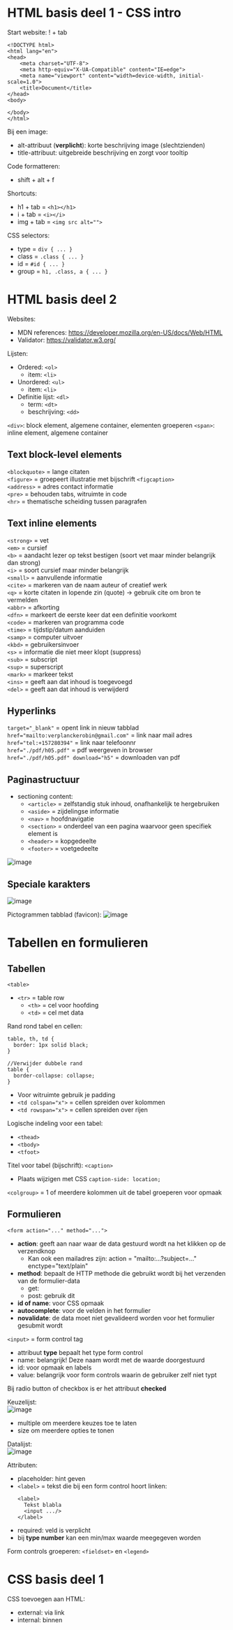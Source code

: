 # HTML basis deel 1 - CSS intro
Start website: ! + tab
```
<!DOCTYPE html>
<html lang="en">
<head>
    <meta charset="UTF-8">
    <meta http-equiv="X-UA-Compatible" content="IE=edge">
    <meta name="viewport" content="width=device-width, initial-scale=1.0">
    <title>Document</title>
</head>
<body>
    
</body>
</html>
```
Bij een image:
- alt-attribuut (**verplicht**): korte beschrijving image (slechtzienden)
- title-attribuut: uitgebreide beschrijving en zorgt voor tooltip

Code formatteren:
- shift + alt + f

Shortcuts:
- h1 + tab = ```<h1></h1>```
- i + tab = ```<i></i>```
- img + tab = ```<img src alt="">```

CSS selectors:
- type = ```div { ... }```
- class = ```.class { ... }```
- id = ```#id { ... }```
- group = ```h1, .class, a { ... }```

# HTML basis deel 2
Websites:
- MDN references: https://developer.mozilla.org/en-US/docs/Web/HTML
- Validator: https://validator.w3.org/

Lijsten:
- Ordered: ```<ol>```
  - item: ```<li>```
- Unordered: ```<ul>```
  - item: ```<li>```
- Definitie lijst: ```<dl>```
  - term: ```<dt>```
  - beschrijving: ```<dd>```

```<div>```: block element, algemene container, elementen groeperen
```<span>```: inline element, algemene container

## Text block-level elements
```<blockquote>``` = lange citaten  
```<figure>``` = groepeert illustratie met bijschrift ```<figcaption>```  
```<address>``` = adres contact informatie  
```<pre>``` = behouden tabs, witruimte in code  
```<hr>``` = thematische scheiding tussen paragrafen  

## Text inline elements
```<strong>``` = vet  
```<em>``` = cursief  
```<b>``` = aandacht lezer op tekst bestigen (soort vet maar minder belangrijk dan strong)  
```<i>``` = soort cursief maar minder belangrijk  
```<small>``` = aanvullende informatie  
```<cite>``` = markeren van de naam auteur of creatief werk  
```<q>``` = korte citaten in lopende zin (quote) -> gebruik cite om bron te vermelden  
```<abbr>``` = afkorting  
```<dfn>``` = markeert de eerste keer dat een definitie voorkomt  
```<code>``` = markeren van programma code  
```<time>``` = tijdstip/datum aanduiden  
```<samp>``` = computer uitvoer  
```<kbd>``` = gebruikersinvoer  
```<s>``` = informatie die niet meer klopt (suppress)  
```<sub>``` = subscript  
```<sup>``` = superscript  
```<mark>``` = markeer tekst  
```<ins>``` = geeft aan dat inhoud is toegevoegd  
```<del>``` = geeft aan dat inhoud is verwijderd  

## Hyperlinks
```target="_blank"``` = opent link in nieuw tabblad  
```href="mailto:verplanckerobin@gmail.com"``` = link naar mail adres  
```href="tel:+157280394"``` = link naar telefoonnr  
```href="./pdf/h05.pdf"``` = pdf weergeven in browser  
```href="./pdf/h05.pdf" download="h5"``` = downloaden van pdf  

## Paginastructuur
- sectioning content:
  - ```<article>``` = zelfstandig stuk inhoud, onafhankelijk te hergebruiken
  - ```<aside>``` = zijdelingse informatie
  - ```<nav>``` = hoofdnavigatie
  - ```<section>``` = onderdeel van een pagina waarvoor geen specifiek element is
  - ```<header>``` = kopgedeelte
  - ```<footer>``` = voetgedeelte  

![image](https://user-images.githubusercontent.com/68321900/148380138-0c69978d-175b-49d5-94b9-ec20b8933257.png)

## Speciale karakters  
![image](https://user-images.githubusercontent.com/68321900/148380668-dd924fb0-ccdd-4df0-95d4-6886739922a8.png)

Pictogrammen tabblad (favicon): ![image](https://user-images.githubusercontent.com/68321900/148380814-85b9556d-5886-4e22-a0ef-f641879dec58.png)

# Tabellen en formulieren
## Tabellen
```<table>```
- ```<tr>``` = table row
  - ```<th>``` = cel voor hoofding 
  - ```<td>``` = cel met data

Rand rond tabel en cellen:
```
table, th, td {
  border: 1px solid black;
}

//Verwijder dubbele rand
table {
  border-collapse: collapse;
}

```
- Voor witruimte gebruik je padding
- ```<td colspan="x">``` = cellen spreiden over kolommen
- ```<td rowspan="x">``` = cellen spreiden over rijen

Logische indeling voor een tabel:
- ```<thead>```
- ```<tbody>```
- ```<tfoot>```

Titel voor tabel (bijschrift): ```<caption>```
- Plaats wijzigen met CSS ```caption-side: location;```

```<colgroup>``` = 1 of meerdere kolommen uit de tabel groeperen voor opmaak

## Formulieren
```<form action="..." method="...">```  
- **action**: geeft aan naar waar de data gestuurd wordt na het klikken op de verzendknop
  - Kan ook een mailadres zijn: action = "mailto:...?subject=..." enctype="text/plain"
- **method**: bepaalt de HTTP methode die gebruikt wordt bij het verzenden van de formulier-data
  - get: 
  - post: gebruik dit
- **id of name**: voor CSS opmaak
- **autocomplete**: voor de velden in het formulier
- **novalidate**: de data moet niet gevalideerd worden voor het formulier gesubmit wordt
 
```<input>``` = form control tag
- attribuut **type** bepaalt het type form control
- name: belangrijk! Deze naam wordt met de waarde doorgestuurd
- id: voor opmaak en labels
- value: belangrijk voor form controls waarin de gebruiker zelf niet typt

Bij radio button of checkbox is er het attribuut **checked**

Keuzelijst:  
![image](https://user-images.githubusercontent.com/68321900/148395227-c1a0d7c9-c3f0-4ca8-bb71-30adca9719d1.png)  
- multiple om meerdere keuzes toe te laten
- size om meerdere opties te tonen

Datalijst:  
![image](https://user-images.githubusercontent.com/68321900/148395402-f6a3cda7-974c-4d42-a987-626c55d0f8c1.png)  

Attributen:
- placeholder: hint geven
- ```<label>``` = tekst die bij een form control hoort linken:  
  ```
  <label>
    Tekst blabla
    <input .../>
  </label>
  ```
- required: veld is verplicht
- bij **type number** kan een min/max waarde meegegeven worden

Form controls groeperen: ```<fieldset>``` en ```<legend>```

# CSS basis deel 1
CSS toevoegen aan HTML:
- external: via link
- internal: binnen <style> tags
- inline: met een style attribuut
  
Background:
- -image
- -repeat: herhalen afbeelding tot alle ruimte gevuld is
  - repeat-x
  - repeat-y
  - no-repeat
  - space
  - round
- -attachment
  - fixed
  - scroll
  - local
- -position
- -clip
- -origin
- -size
- linear-gradient
- radial-gradient
  
Lijsten:
- list-style-type
- list-style-image
- list-style-position
    
Tekstopmaak:
- font-family
- font-size
- font-weight
- line-height = regelafstand
- text-align = uitlijnen
- text-decoration
- text-indent
- text-orientation: horizontaal of verticaal
- text-overflow: overlopende tekst , bepaalt welk visueel effect de gebruiker krijgt als er meer tekst is dan hij ziet (clip, ellipses)
